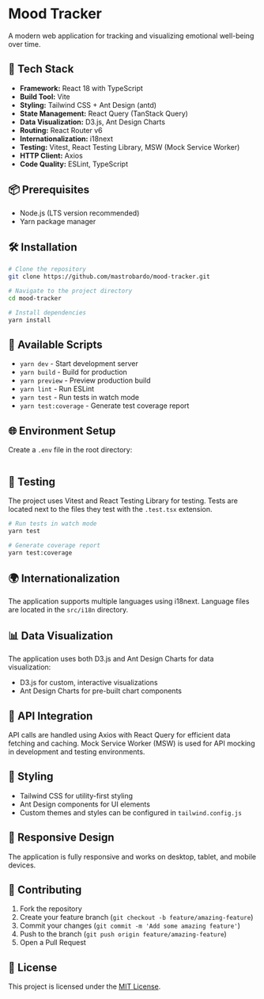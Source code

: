 # Mood Tracker

A modern web application for tracking and visualizing emotional well-being over time.

## 🚀 Tech Stack

- **Framework:** React 18 with TypeScript
- **Build Tool:** Vite
- **Styling:** Tailwind CSS + Ant Design (antd)
- **State Management:** React Query (TanStack Query)
- **Data Visualization:** D3.js, Ant Design Charts
- **Routing:** React Router v6
- **Internationalization:** i18next
- **Testing:** Vitest, React Testing Library, MSW (Mock Service Worker)
- **HTTP Client:** Axios
- **Code Quality:** ESLint, TypeScript

## 📦 Prerequisites

- Node.js (LTS version recommended)
- Yarn package manager

## 🛠️ Installation

```bash
# Clone the repository
git clone https://github.com/mastrobardo/mood-tracker.git

# Navigate to the project directory
cd mood-tracker

# Install dependencies
yarn install
```

## 🚦 Available Scripts

- `yarn dev` - Start development server
- `yarn build` - Build for production
- `yarn preview` - Preview production build
- `yarn lint` - Run ESLint
- `yarn test` - Run tests in watch mode
- `yarn test:coverage` - Generate test coverage report

## 🌐 Environment Setup

Create a `.env` file in the root directory:

```env

```

## 🧪 Testing

The project uses Vitest and React Testing Library for testing. Tests are located next to the files they test with the `.test.tsx` extension.

```bash
# Run tests in watch mode
yarn test

# Generate coverage report
yarn test:coverage
```

## 🌍 Internationalization

The application supports multiple languages using i18next. Language files are located in the `src/i18n` directory.

## 📊 Data Visualization

The application uses both D3.js and Ant Design Charts for data visualization:

- D3.js for custom, interactive visualizations
- Ant Design Charts for pre-built chart components

## 🔄 API Integration

API calls are handled using Axios with React Query for efficient data fetching and caching. Mock Service Worker (MSW) is used for API mocking in development and testing environments.

## 🎨 Styling

- Tailwind CSS for utility-first styling
- Ant Design components for UI elements
- Custom themes and styles can be configured in `tailwind.config.js`

## 📱 Responsive Design

The application is fully responsive and works on desktop, tablet, and mobile devices.

## 🤝 Contributing

1. Fork the repository
2. Create your feature branch (`git checkout -b feature/amazing-feature`)
3. Commit your changes (`git commit -m 'Add some amazing feature'`)
4. Push to the branch (`git push origin feature/amazing-feature`)
5. Open a Pull Request

## 📄 License

This project is licensed under the [MIT License](LICENSE).

